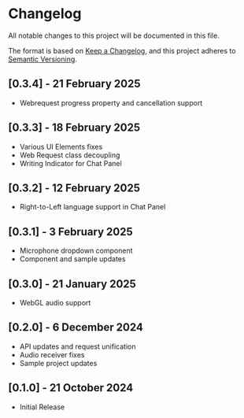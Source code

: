 # Changelog
All notable changes to this project will be documented in this file.

The format is based on [Keep a Changelog](https://keepachangelog.com/en/1.0.0/),
and this project adheres to [Semantic Versioning](https://semver.org/spec/v2.0.0.html).

## [0.3.4] - 21 February 2025
- Webrequest progress property and cancellation support

## [0.3.3] - 18 February 2025
- Various UI Elements fixes
- Web Request class decoupling
- Writing Indicator for Chat Panel

## [0.3.2] - 12 February 2025
- Right-to-Left language support in Chat Panel 

## [0.3.1] - 3 February 2025
- Microphone dropdown component
- Component and sample updates

## [0.3.0] - 21 January 2025
- WebGL audio support

## [0.2.0] - 6 December 2024
- API updates and request unification
- Audio receiver fixes
- Sample project updates

## [0.1.0] - 21 October 2024
- Initial Release

